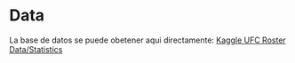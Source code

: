 # Data
La base de datos se puede obetener aqui directamente: [Kaggle UFC Roster Data/Statistics](https://www.kaggle.com/datasets/axeltorbenson/ufc-roster-datastatistics)
